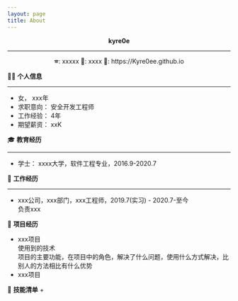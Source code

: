 ```yaml
---
layout: page
title: About
---
```


<div align="center">  
  <p><strong> kyre0e </strong></p>  
</div>  

***  

<center>🕿: xxxxx  📩: xxxx  📖: https://Kyre0ee.github.io</center>  

💁‍♀️ **个人信息**  

***  
+ 女， xxx年  
+ 求职意向： 安全开发工程师  
+ 工作经验： 4年  
+ 期望薪资： xxK
 
🎓️ **教育经历**   

***  
+ 学士： xxxx大学，软件工程专业，2016.9-2020.7
 
💼 **工作经历**  

***  
+ xxx公司，xxx部门，xxx工程师，2019.7(实习) - 2020.7-至今  
负责xxx

🔨 **项目经历**  

+ xxx项目  
使用到的技术  
项目的主要功能，在项目中的角色，解决了什么问题，使用什么方式解决，比别人的方法相比有什么优势  
+ xxx项目
  
 🔧 **技能清单**
  + 
